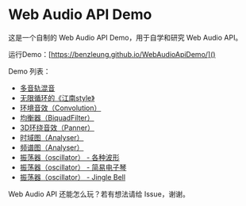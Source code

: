 # Web Audio API Demo

这是一个自制的 Web Audio API Demo，用于自学和研究 Web Audio API。

运行Demo：[https://benzleung.github.io/WebAudioApiDemo/]()

Demo 列表：

- [多音轨混音](https://benzleung.github.io/WebAudioApiDemo/mix.html)
- [无限循环的《江南style》](https://benzleung.github.io/WebAudioApiDemo/gangnam.html)
- [环境音效（Convolution）](https://benzleung.github.io/WebAudioApiDemo/convolution.html)
- [均衡器（BiquadFilter）](https://benzleung.github.io/WebAudioApiDemo/eq.html)
- [3D环绕音效（Panner）](https://benzleung.github.io/WebAudioApiDemo/panner.html)
- [时域图（Analyser）](https://benzleung.github.io/WebAudioApiDemo/analyser2.html)
- [频谱图（Analyser）](https://benzleung.github.io/WebAudioApiDemo/analyser.html)
- [振荡器（oscillator） - 各种波形](https://benzleung.github.io/WebAudioApiDemo/oscillator2.html)
- [振荡器（oscillator） - 简易电子琴](https://benzleung.github.io/WebAudioApiDemo/oscillator.html)
- [振荡器（oscillator） - Jingle Bell](https://benzleung.github.io/WebAudioApiDemo/jinglebell.html)

Web Audio API 还能怎么玩？若有想法请给 Issue，谢谢。